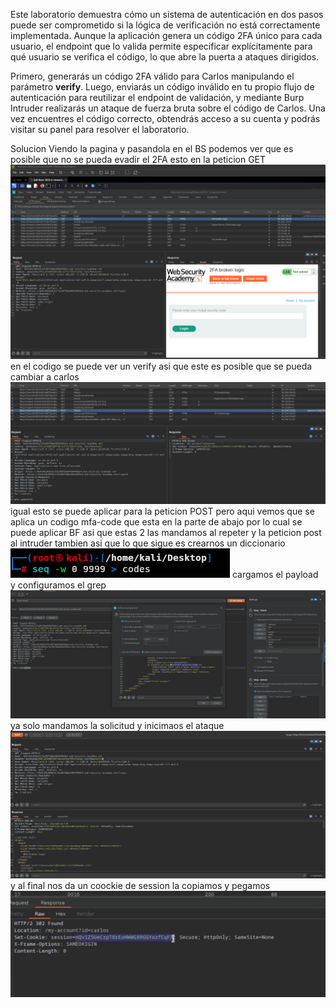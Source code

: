 Este laboratorio demuestra cómo un sistema de autenticación en dos pasos puede ser comprometido si la lógica de verificación no está correctamente implementada. Aunque la aplicación genera un código 2FA único para cada usuario, el endpoint que lo valida permite especificar explícitamente para qué usuario se verifica el código, lo que abre la puerta a ataques dirigidos.

Primero, generarás un código 2FA válido para Carlos manipulando el parámetro **verify**. Luego, enviarás un código inválido en tu propio flujo de autenticación para reutilizar el endpoint de validación, y mediante Burp Intruder realizarás un ataque de fuerza bruta sobre el código de Carlos. Una vez encuentres el código correcto, obtendrás acceso a su cuenta y podrás visitar su panel para resolver el laboratorio.

Solucion
Viendo la pagina y pasandola en el BS podemos ver que es posible que no se pueda evadir el 2FA esto en la peticion GET
![Pasted_image_20250820200858.png](/Imagenes/Pasted_image_20250820200858.png)
en el codigo se puede ver un verify asi que este es posible que se pueda cambiar a carlos
![Pasted_image_20250820200954.png](/Imagenes/Pasted_image_20250820200954.png)
igual esto se puede aplicar para la peticion POST pero aqui vemos que se aplica un codigo mfa-code que esta en la parte de abajo por lo cual se puede aplicar BF asi que estas 2 las mandamos al repeter y la peticion post al intruder tambien
asi que lo que sigue es crearnos un diccionario
![Pasted_image_20250820201520.png](/Imagenes/Pasted_image_20250820201520.png)
cargamos el payload y configuramos el grep
![Pasted_image_20250820201704.png](/Imagenes/Pasted_image_20250820201704.png)
ya solo mandamos la solicitud y inicimaos el ataque
![Pasted_image_20250820201740.png](/Imagenes/Pasted_image_20250820201740.png)
y al final nos da un coockie de session la copiamos y pegamos
![Pasted_image_20250820203739.png](/Imagenes/Pasted_image_20250820203739.png)


